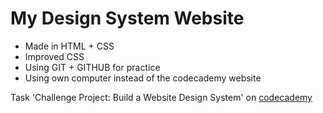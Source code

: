 # My Design System Website

+ Made in HTML + CSS
+ Improved CSS
+ Using GIT + GITHUB for practice
+ Using own computer instead of the codecademy website

Task 'Challenge Project: Build a Website Design System' on [codecademy](https://www.codecademy.com/)